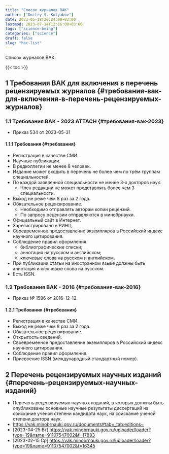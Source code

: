 ```yaml
---
title: "Список журналов ВАК"
author: ["Dmitry S. Kulyabov"]
date: 2023-05-18T20:24:00+03:00
lastmod: 2023-07-14T12:16:00+03:00
tags: ["science-being"]
categories: ["science"]
draft: false
slug: "hac-list"
---
```


Список журналов ВАК.

<!--more-->

{{< toc >}}


## <span class="section-num">1</span> Требования ВАК для включения в перечень рецензируемых журналов {#требования-вак-для-включения-в-перечень-рецензируемых-журналов}


### <span class="section-num">1.1</span> Требования ВАК - 2023 <span class="tag"><span class="ATTACH">ATTACH</span></span> {#требования-вак-2023}

-   Приказ 534 от 2023-05-31


#### <span class="section-num">1.1.1</span> Требования {#требования}

-   Регистрация в качестве СМИ.
-   Научные публикации.
-   В редколлегии не менее 8 человек.
-   Издание может входить в перечень не более чем по трём группам специальностей.
-   По каждой заявленной специальности не менее 3-х докторов наук.
    -   Член редакции не может представлять более чем 3 специальности.
-   Выход не реже чем 8 раз за 2 года.
-   Обязательное рецензирование.
    -   Необходимо отправлять авторам копии рецензий.
    -   По запросу рецензии отправляются в минобрнауки.
-   Официальный сайт в Интернет.
-   Зарегистрировано в РИНЦ.
-   Своевременное предоставление экземпляров в Российский индекс научного цитирования.
-   Соблюдение правил оформления.
    -   библиографические списки;
    -   аннотация на русском и английском;
    -   ключевые слова на русском и английском.
-   При публикации статьи на иностранном языке должны быть аннотация и ключевые слова на русском.
-   Есть ISSN.


### <span class="section-num">1.2</span> Требования ВАК - 2016 {#требования-вак-2016}

-   Приказ № 1586 от 2016-12-12.


#### <span class="section-num">1.2.1</span> Требования {#требования}

-   Регистрация в качестве СМИ.
-   Выход не реже чем 8 раз за 2 года.
-   Обязательное рецензирование.
-   Открытость сведений.
-   Своевременное предоставление экземпляров в Российский индекс научного цитирования.
-   Соблюдение правил оформления.
-   Присвоение ISSN (международный стандартный номер).


## <span class="section-num">2</span> Перечень рецензируемых научных изданий {#перечень-рецензируемых-научных-изданий}

-   Перечень рецензируемых научных изданий, в которых должны быть опубликованы основные научные результаты диссертаций на соискание ученой степени кандидата наук, на соискание ученой степени доктора наук.
-   <https://vak.minobrnauki.gov.ru/documents#tab=_tab:editions~>
-   <span class="timestamp-wrapper"><span class="timestamp">[2023-04-25 Вт] </span></span> <https://vak.minobrnauki.gov.ru/uploader/loader?type=19&name=91107547002&f=17883>
-   <span class="timestamp-wrapper"><span class="timestamp">[2023-02-15 Ср] </span></span> <https://vak.minobrnauki.gov.ru/uploader/loader?type=19&name=91107547002&f=16345>

